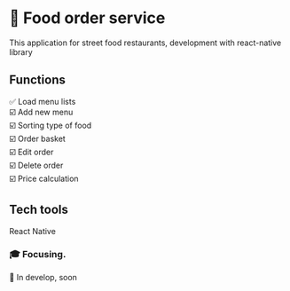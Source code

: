 # 🚀 Food order service
This application for street food restaurants, development with react-native library

## Functions
✅ Load menu lists<br/>
☑️ Add new menu<br/>
☑️ Sorting type of food<br/>
☑️ Order basket<br/>
☑️ Edit order<br/>
☑️ Delete order<br/>
☑️ Price calculation<br/>

## Tech tools
React Native

### 🎓 Focusing.
💎 In develop, soon
